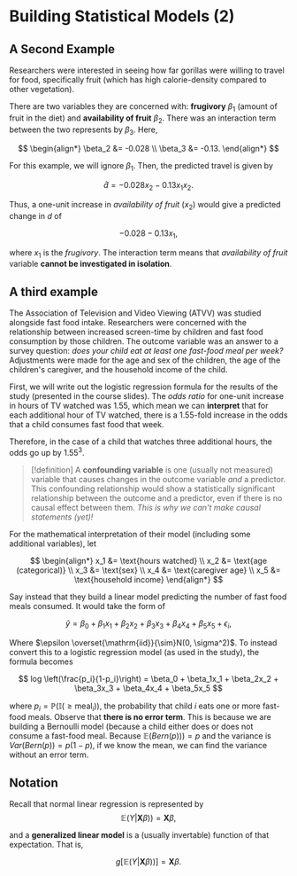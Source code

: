 # Building Statistical Models (2)

## A Second Example

Researchers were interested in seeing how far gorillas were willing to travel for food, specifically fruit (which has high calorie-density compared to other vegetation).

There are two variables they are concerned with: **frugivory** $\beta_1$ (amount of fruit in the diet) and **availability of fruit** $\beta_2$. There was an interaction term between the two represents by $\beta_3$. Here,

$$
\begin{align*}
\beta_2 &= -0.028 \\
\beta_3 &= -0.13.
\end{align*}
$$

For this example, we will ignore $\beta_1$. Then, the predicted travel is given by

$$
\hat{d} = -0.028x_2 - 0.13 x_1x_2.
$$

Thus, a one-unit increase in *availability of fruit*  ($x_2$) would give a predicted change in $d$ of

$$
-0.028 - 0.13x_1,
$$

where $x_1$ is the *frugivory*. The interaction term means that *availability of fruit* variable **cannot be investigated in isolation**.

## A third example

The Association of Television and Video Viewing (ATVV) was studied alongside fast food intake. Researchers were concerned with the relationship between increased screen-time by children and fast food consumption by those children. The outcome variable was an answer to a survey question: *does your child eat at least one fast-food meal per week?* Adjustments were made for the age and sex of the children, the age of the children's caregiver, and the household income of the child.

First, we will write out the logistic regression formula for the results of the study (presented in the course slides). The *odds ratio* for one-unit increase in hours of TV watched was 1.55, which mean we can **interpret** that for each additional hour of TV watched, there is a 1.55-fold increase in the odds that a child consumes fast food that week.

Therefore, in the case of a child that watches three additional hours, the odds go up by $1.55^3$.

> [!definition]
> A **confounding variable** is one (usually not measured) variable that causes changes in the outcome variable *and* a predictor. This confounding relationship would show a statistically significant relationship between the outcome and a predictor, even if there is no causal effect between them. *This is why we can't make causal statements (yet)!*

For the mathematical interpretation of their model (including some additional variables), let

$$
\begin{align*}
x_1 &= \text{hours watched} \\
x_2 &= \text{age (categorical)} \\
x_3 &= \text{sex} \\
x_4 &= \text{caregiver age} \\
x_5 &= \text{household income}
\end{align*}
$$

Say instead that they build a linear model predicting the number of fast food meals consumed. It would take the form of

$$
\hat{y} = \beta_0 + \beta_1x_1 + \beta_2x_2 + \beta_3x_3 + \beta_4x_4 + \beta_5x_5 + \epsilon_i,
$$

Where $\epsilon \overset{\mathrm{iid}}{\sim}N(0, \sigma^2)$. To instead convert this to a logistic regression model (as used in the study), the formula becomes

$$
log \left(\frac{p_i}{1-p_i}\right) = \beta_0 + \beta_1x_1 + 
\beta_2x_2 + \beta_3x_3 + \beta_4x_4 + \beta_5x_5
$$

where $p_i = \mathbb{P}\left(\mathbb{I}(\ge \text{meal}_i\right))$, the probability that child $i$ eats one or more fast-food meals. Observe that **there is no error term**. This is because we are building a Bernoulli model (because a child either does or does not consume a fast-food meal. Because $\mathbb{E}\left(Bern(p))\right)=p$ and the variance is $Var(Bern(p)) = p(1-p)$, if we know the mean, we can find the variance without an error term.

## Notation

Recall that normal linear regression is represented by
$$
\mathbb{E}\left(Y| \mathbf{X}\beta)\right)=\mathbf{X}\beta,
$$

and a **generalized linear model** is a (usually invertable) function of that expectation. That is,

$$
g[\mathbb{E}\left(Y| \mathbf{X}\beta)\right)]=\mathbf{X}\beta.
$$